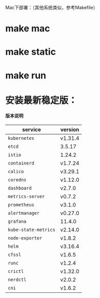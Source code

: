Mac下部署：（其他系统类似，参考Makefile）
# make mac
# make static
# make run

安装最新稳定版：
===============
#### 版本说明

| service              | version |
|----------------------|---------|
| `kubernetes`         | v1.31.4 |
| `etcd`               | 3.5.17  |
| `istio`              | 1.24.2  |
| `containerd`         | v1.7.24 |
| `calico`             | v3.29.1 |
| `coredns`            | v1.12.0 |
| `dashboard`          | v2.7.0  |
| `metrics-server`     | v0.7.2  |
| `prometheus`         | v3.1.0  |
| `alertmanager`       | v0.27.0 |
| `grafana`            | 11.4.0  |
| `kube-state-metrics` | v2.14.0 |
| `node-exporter`      | v1.8.2  |
| `helm`               | v3.16.4 |
| `cfssl`              | v1.6.5  |
| `runc`               | v1.2.4  |
| `crictl`             | v1.32.0 |
| `nerdctl`            | v2.0.2  |
| `cni`                | v1.6.2  |